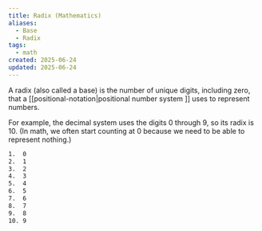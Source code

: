 ```yaml
---
title: Radix (Mathematics)
aliases:
  - Base
  - Radix
tags:
  - math
created: 2025-06-24
updated: 2025-06-24
---
```


A radix (also called a base) is the number of unique digits, including zero, that a [[positional-notation|positional number system ]] uses to represent numbers.

For example, the decimal system uses the digits 0 through 9, so its radix is 10. (In math, we often start counting at 0 because we need to be able to represent nothing.) 

```txt
1.  0
2.  1
3.  2
4.  3
5.  4
6.  5
7.  6
8.  7
9.  8
10. 9
```